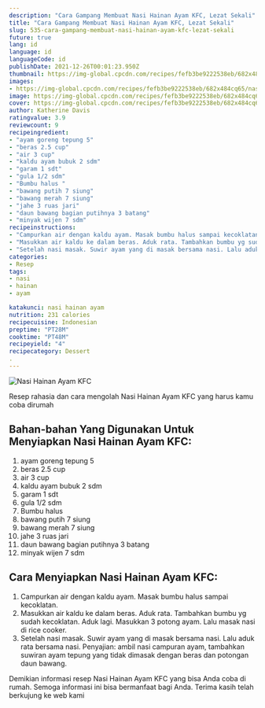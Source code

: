 ```yaml
---
description: "Cara Gampang Membuat Nasi Hainan Ayam KFC, Lezat Sekali"
title: "Cara Gampang Membuat Nasi Hainan Ayam KFC, Lezat Sekali"
slug: 535-cara-gampang-membuat-nasi-hainan-ayam-kfc-lezat-sekali
future: true
lang: id
language: id
languageCode: id
publishDate: 2021-12-26T00:01:23.950Z 
thumbnail: https://img-global.cpcdn.com/recipes/fefb3be9222538eb/682x484cq65/nasi-hainan-ayam-kfc-foto-resep-utama.png
images:
- https://img-global.cpcdn.com/recipes/fefb3be9222538eb/682x484cq65/nasi-hainan-ayam-kfc-foto-resep-utama.png
image: https://img-global.cpcdn.com/recipes/fefb3be9222538eb/682x484cq65/nasi-hainan-ayam-kfc-foto-resep-utama.png
cover: https://img-global.cpcdn.com/recipes/fefb3be9222538eb/682x484cq65/nasi-hainan-ayam-kfc-foto-resep-utama.png
author: Katherine Davis
ratingvalue: 3.9
reviewcount: 9
recipeingredient:
- "ayam goreng tepung 5"
- "beras 2.5 cup"
- "air 3 cup"
- "kaldu ayam bubuk 2 sdm"
- "garam 1 sdt"
- "gula 1/2 sdm"
- "Bumbu halus "
- "bawang putih 7 siung"
- "bawang merah 7 siung"
- "jahe 3 ruas jari"
- "daun bawang bagian putihnya 3 batang"
- "minyak wijen 7 sdm"
recipeinstructions:
- "Campurkan air dengan kaldu ayam. Masak bumbu halus sampai kecoklatan."
- "Masukkan air kaldu ke dalam beras. Aduk rata. Tambahkan bumbu yg sudah kecoklatan. Aduk lagi. Masukkan 3 potong ayam. Lalu masak nasi di rice cooker."
- "Setelah nasi masak. Suwir ayam yang di masak bersama nasi. Lalu aduk rata bersama nasi. Penyajian: ambil nasi campuran ayam, tambahkan suwiran ayam tepung yang tidak dimasak dengan beras dan potongan daun bawang."
categories:
- Resep
tags:
- nasi
- hainan
- ayam

katakunci: nasi hainan ayam 
nutrition: 231 calories
recipecuisine: Indonesian
preptime: "PT28M"
cooktime: "PT48M"
recipeyield: "4"
recipecategory: Dessert
. 
---
```



![Nasi Hainan Ayam KFC](https://img-global.cpcdn.com/recipes/fefb3be9222538eb/682x484cq65/nasi-hainan-ayam-kfc-foto-resep-utama.png)

Resep rahasia dan cara mengolah  Nasi Hainan Ayam KFC yang harus kamu coba dirumah

<!--inarticleads1-->

## Bahan-bahan Yang Digunakan Untuk Menyiapkan Nasi Hainan Ayam KFC:

1. ayam goreng tepung 5
1. beras 2.5 cup
1. air 3 cup
1. kaldu ayam bubuk 2 sdm
1. garam 1 sdt
1. gula 1/2 sdm
1. Bumbu halus 
1. bawang putih 7 siung
1. bawang merah 7 siung
1. jahe 3 ruas jari
1. daun bawang bagian putihnya 3 batang
1. minyak wijen 7 sdm



<!--inarticleads2-->

## Cara Menyiapkan Nasi Hainan Ayam KFC:

1. Campurkan air dengan kaldu ayam. Masak bumbu halus sampai kecoklatan.
1. Masukkan air kaldu ke dalam beras. Aduk rata. Tambahkan bumbu yg sudah kecoklatan. Aduk lagi. Masukkan 3 potong ayam. Lalu masak nasi di rice cooker.
1. Setelah nasi masak. Suwir ayam yang di masak bersama nasi. Lalu aduk rata bersama nasi. Penyajian: ambil nasi campuran ayam, tambahkan suwiran ayam tepung yang tidak dimasak dengan beras dan potongan daun bawang.




Demikian informasi  resep Nasi Hainan Ayam KFC   yang bisa Anda coba di rumah. Semoga informasi ini bisa bermanfaat bagi Anda. Terima kasih telah berkujung ke web kami
